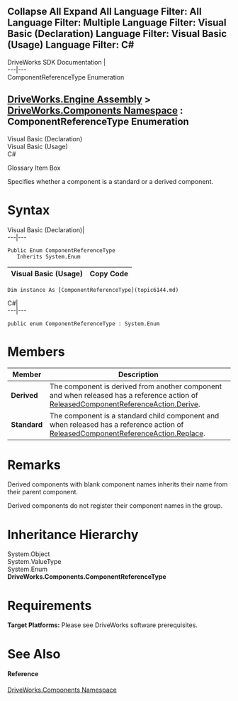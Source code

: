Collapse All Expand All Language Filter: All  Language Filter: Multiple  Language Filter: Visual Basic (Declaration) Language Filter: Visual Basic (Usage) Language Filter: C#  
---  
DriveWorks SDK Documentation  |   
---|---  
ComponentReferenceType Enumeration   
  
[DriveWorks.Engine Assembly](topic2156.md) > [DriveWorks.Components Namespace](topic6089.md) : ComponentReferenceType Enumeration  
---  
  
Visual Basic (Declaration)    
Visual Basic (Usage)    
C# 

Glossary Item Box

Specifies whether a component is a standard or a derived component. 

# Syntax

Visual Basic (Declaration)|   
---|---  
      
    
    Public Enum ComponentReferenceType 
       Inherits System.Enum  
  
Visual Basic (Usage)| Copy Code  
---|---  
      
    
    Dim instance As [ComponentReferenceType](topic6144.md)  
  
C#|   
---|---  
      
    
    public enum ComponentReferenceType : System.Enum   
  
# Members

Member| Description  
---|---  
**Derived**|  The component is derived from another component and when released has a reference action of [ReleasedComponentReferenceAction.Derive](topic6146.md).  
**Standard**|  The component is a standard child component and when released has a reference action of [ReleasedComponentReferenceAction.Replace](topic6146.md).  
  
# Remarks

Derived components with blank component names inherits their name from their parent component.

Derived components do not register their component names in the group.

# Inheritance Hierarchy

System.Object  
System.ValueType  
System.Enum  
**DriveWorks.Components.ComponentReferenceType**  


# Requirements

**Target Platforms:** Please see DriveWorks software prerequisites.

# See Also

#### Reference

[DriveWorks.Components Namespace](topic6089.md)


